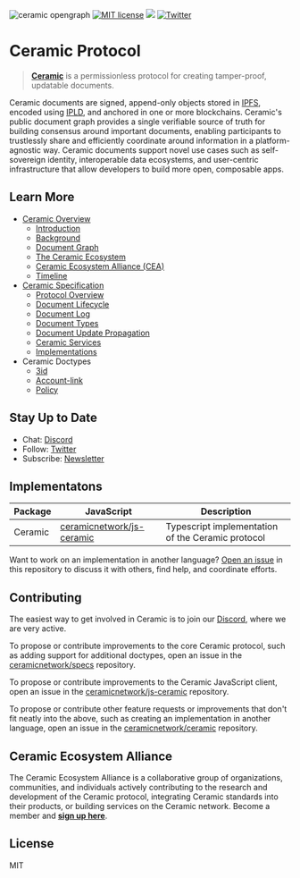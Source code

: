 ![ceramic opengraph](https://uploads-ssl.webflow.com/5e4b58d7f08158ece0209bbd/5e62a54c0e45bd7b2ef53d25_OpenGraphCeramic.png)
[![MIT license](https://img.shields.io/badge/License-MIT-blue.svg)](https://lbesson.mit-license.org/)
[![](https://img.shields.io/badge/Chat%20on-Discord-orange.svg?style=flat)](https://discord.gg/6VRZpGP)
[![Twitter](https://img.shields.io/twitter/follow/ceramicnetwork?label=Follow&style=social)](https://twitter.com/ceramicnetwork) 


# Ceramic Protocol
> [**Ceramic**](http://ceramic.network) is a permissionless protocol for creating tamper-proof, updatable documents. 

Ceramic documents are signed, append-only objects stored in [IPFS](https://github.com/ipfs/ipfs), encoded using [IPLD](https://github.com/ipld/ipld), and anchored in one or more blockchains. Ceramic's public document graph provides a single verifiable source of truth for building consensus around important documents, enabling participants to trustlessly share and efficiently coordinate around information in a platform-agnostic way. Ceramic documents support novel use cases such as self-sovereign identity, interoperable data ecosystems, and user-centric infrastructure that allow developers to build more open, composable apps.


## Learn More
- [Ceramic Overview](https://github.com/ceramicnetwork/ceramic/blob/master/OVERVIEW.md)
  - [Introduction](https://github.com/ceramicnetwork/ceramic/blob/master/OVERVIEW.md#introduction)
  - [Background](https://github.com/ceramicnetwork/ceramic/blob/master/OVERVIEW.md#background)
  - [Document Graph](https://github.com/ceramicnetwork/ceramic/blob/master/OVERVIEW.md#a-scalable-decentralized-document-graph)
  - [The Ceramic Ecosystem](https://github.com/ceramicnetwork/ceramic/blob/master/OVERVIEW.md#the-ceramic-ecosystem)
  - [Ceramic Ecosystem Alliance (CEA)](https://github.com/ceramicnetwork/ceramic/blob/master/OVERVIEW.md#join-the-ceramic-ecosystem-alliance)
  - [Timeline](https://github.com/ceramicnetwork/ceramic/blob/master/OVERVIEW.md#timeline)
- [Ceramic Specification](https://github.com/ceramicnetwork/specs)
  - [Protocol Overview](https://github.com/ceramicnetwork/specs#protocol-overview)
  - [Document Lifecycle](https://github.com/ceramicnetwork/specs#document-lifecycle)
  - [Document Log](https://github.com/ceramicnetwork/specs#document-log)
  - [Document Types](https://github.com/ceramicnetwork/specs#document-types)
  - [Document Update Propagation](https://github.com/ceramicnetwork/specs#document-update-propagation)
  - [Ceramic Services](https://github.com/ceramicnetwork/specs#ceramic-services)
  - [Implementations](https://github.com/ceramicnetwork/specs#implementations)
- Ceramic Doctypes
  - [3id](https://github.com/ceramicnetwork/specs/blob/master/doctypes/3id.md)
  - [Account-link](https://github.com/ceramicnetwork/specs/blob/master/doctypes/account-link.md)
  - [Policy](https://github.com/ceramicnetwork/specs/blob/master/doctypes/policy.md)


## Stay Up to Date
- Chat: [Discord](https://discord.gg/6VRZpGP)
- Follow: [Twitter](http://twitter.com/ceramicnetwork)
- Subscribe: [Newsletter](http://ceramic.network)


## Implementatons
| Package | JavaScript | Description |
| ------- | ---------- | ----------- |
| Ceramic | [ceramicnetwork/js-ceramic](https://github.com/ceramicnetwork/js-ceramic) | Typescript implementation of the Ceramic protocol |

Want to work on an implementation in another language? [Open an issue](https://github.com/ceramicnetwork/ceramic/issues) in this repository to discuss it with others, find help, and coordinate efforts.


## Contributing
The easiest way to get involved in Ceramic is to join our [Discord](https://discord.gg/6VRZpGP), where we are very active.

To propose or contribute improvements to the core Ceramic protocol, such as adding support for additional doctypes, open an issue in the [ceramicnetwork/specs](http://github.com/ceramicnetwork/specs/issues) repository.

To propose or contribute improvements to the Ceramic JavaScript client, open an issue in the [ceramicnetwork/js-ceramic](http://github.com/ceramicnetwork/js-ceramic/issues) repository.

To propose or contribute other feature requests or improvements that don't fit neatly into the above, such as creating an implementation in another language, open an issue in the [ceramicnetwork/ceramic](http://github.com/ceramicnetwork/ceramic/issues) repository.


## Ceramic Ecosystem Alliance
The Ceramic Ecosystem Alliance is a collaborative group of organizations, communities, and individuals actively contributing to the research and development of the Ceramic protocol, integrating Ceramic standards into their products, or building services on the Ceramic network. Become a member and [**sign up here**](https://danny765911.typeform.com/to/AAFtVN).


## License
MIT

